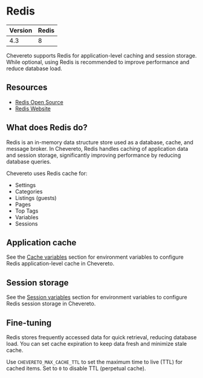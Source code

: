# Redis

| Version | Redis |
| ------- | ----- |
| 4.3     | 8     |

Chevereto supports Redis for application-level caching and session storage. While optional, using Redis is recommended to improve performance and reduce database load.

## Resources

* [Redis Open Source](https://github.com/redis/redis)
* [Redis Website](https://redis.io)

## What does Redis do?

Redis is an in-memory data structure store used as a database, cache, and message broker. In Chevereto, Redis handles caching of application data and session storage, significantly improving performance by reducing database queries.

Chevereto uses Redis cache for:

* Settings
* Categories
* Listings (guests)
* Pages
* Top Tags
* Variables
* Sessions

## Application cache

See the [Cache variables](../configuration/environment.md#cache-variables) section for environment variables to configure Redis application-level cache in Chevereto.

## Session storage

See the [Session variables](../configuration/environment.md#session-variables) section for environment variables to configure Redis session storage in Chevereto.

## Fine-tuning

Redis stores frequently accessed data for quick retrieval, reducing database load. You can set cache expiration to keep data fresh and minimize stale cache.

Use `CHEVERETO_MAX_CACHE_TTL` to set the maximum time to live (TTL) for cached items. Set to `0` to disable TTL (perpetual cache).
